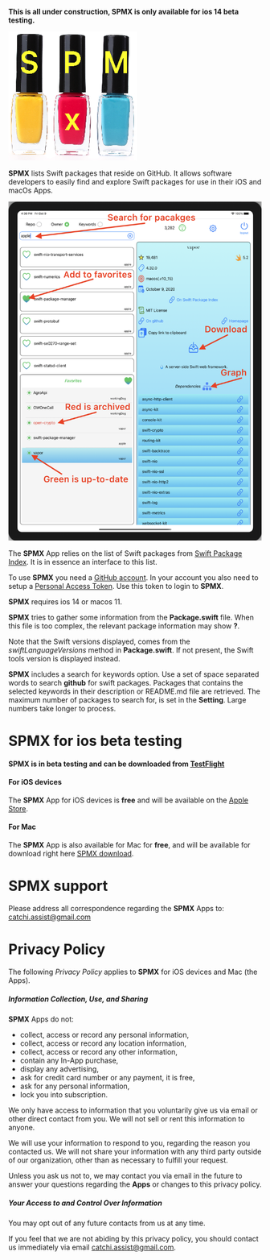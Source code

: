
**This is all under construction, SPMX is only available for ios 14 beta testing.**

![overview1](images/spmx2.png)

**SPMX** lists Swift packages that reside on GitHub. 
It allows software developers to easily find and explore Swift packages for use in their iOS and macOs Apps. 

![overview2](images/shot3.png)

The **SPMX** App relies on the list of Swift packages from 
[Swift Package Index](https://swiftpackageindex.com/). It is in essence an interface to this list.

To use **SPMX** you need a [GitHub account](https://github.com/). In your account you also need to setup a [Personal Access Token](https://docs.github.com/en/github/authenticating-to-github/creating-a-personal-access-token). Use this token to login to **SPMX**.

**SPMX** requires ios 14 or macos 11.

**SPMX** tries to gather some information from the **Package.swift** file. 
When this file is too complex, the relevant package information may show **?**.

Note that the Swift versions displayed, comes from the *swiftLanguageVersions* method in **Package.swift**. If not present, the Swift tools version is displayed instead.

**SPMX** includes a search for keywords option. Use a set of space separated words to search **github** for swift packages. Packages that contains the selected keywords in their description or README.md file are retrieved. The maximum number of packages to search for, is set in the **Setting**. Large numbers take longer to process.




# SPMX for ios beta testing

#### **SPMX** is in beta testing and can be downloaded from [TestFlight](https://testflight.apple.com/join/8HOgfdcj)


#### For iOS devices 

The **SPMX** App for iOS devices is **free** and will be available on the [Apple Store](https://workingdog.github.io/SPMExplorer/).

#### For Mac

The **SPMX** App is also available for Mac for **free**, and will be available for download right here [SPMX download](https://workingdog.github.io/SPMExplorer/).

# SPMX support

Please address all correspondence regarding the **SPMX** Apps to: <catchi.assist@gmail.com>

# Privacy Policy
 
The following *Privacy Policy* applies to **SPMX** for iOS devices and Mac (the Apps).
 
##### Information Collection, Use, and Sharing
 
**SPMX** Apps do not:
 
 * collect, access or record any personal information,
 * collect, access or record any location information,
 * collect, access or record any other information,
 * contain any In-App purchase,
 * display any advertising,
 * ask for credit card number or any payment, it is free, 
 * ask for any personal information,
 * lock you into subscription.
   
 We only have access to information that you voluntarily give us via email 
 or other direct contact from you. We will not sell or rent this information to anyone.
 
 We will use your information to respond to you, regarding the reason you contacted us. 
 We will not share your information with any third party outside of our organization, 
 other than as necessary to fulfill your request.
 
 Unless you ask us not to, we may contact you via email in the future to answer your 
 questions regarding the **Apps** 
 or changes to this privacy policy.
 
##### Your Access to and Control Over Information 
 
You may opt out of any future contacts from us at any time. 
 
If you feel that we are not abiding by this privacy policy, you should contact us 
immediately via email <catchi.assist@gmail.com>.
 
